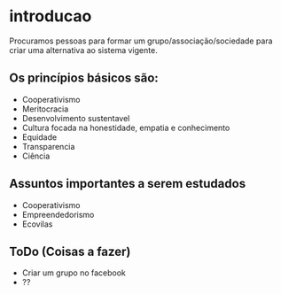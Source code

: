 # introducao

Procuramos pessoas para formar um grupo/associação/sociedade para criar uma alternativa ao sistema vigente.

## Os princípios básicos são:

* Cooperativismo
* Meritocracia
* Desenvolvimento sustentavel
* Cultura focada na honestidade, empatia e conhecimento
* Equidade
* Transparencia
* Ciência

## Assuntos importantes a serem estudados

* Cooperativismo
* Empreendedorismo
* Ecovilas


## ToDo (Coisas a fazer)

* Criar um grupo no facebook
* ??

